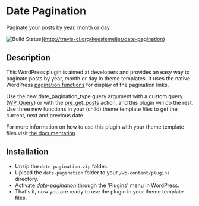 # Date Pagination #

Paginate your posts by year, month or day.

![Build Status](https://travis-ci.org/keesiemeijer/date-pagination.svg?branch=master)](http://travis-ci.org/keesiemeijer/date-pagination)

## Description ##

This WordPress plugin is aimed at developers and provides an easy way to paginate posts by year, month or day in theme templates. It uses the native WordPress [pagination functions](http://codex.wordpress.org/Pagination#Function_Reference) for display of the pagination links.

Use the new date_pagination_type query argument with a custom query ([WP_Query](http://codex.wordpress.org/Function_Reference/WP_Query)) or with the [pre_get_posts](http://codex.wordpress.org/Plugin_API/Action_Reference/pre_get_posts) action, and this plugin will do the rest. Use three new functions in your (child) theme template files to get the current, next and previous date. 

For more information on how to use this plugin with your theme template files visit [the documentation](https://keesiemeijer.wordpress.com/date-pagination/)

## Installation ##

* Unzip the <code>date-pagination.zip</code> folder.
* Upload the <code>date-pagination</code> folder to your <code>/wp-content/plugins</code> directory.
* Activate *date-pagination* through the 'Plugins' menu in WordPress.
* That's it, now you are ready to use the plugin in your theme template files.
